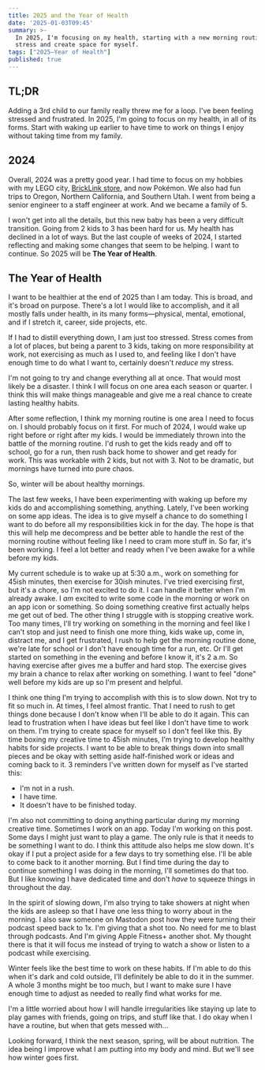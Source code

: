 ```yaml
---
title: 2025 and the Year of Health
date: '2025-01-03T09:45'
summary: >-
  In 2025, I'm focusing on my health, starting with a new morning routine to reduce
  stress and create space for myself.
tags: ["2025—Year of Health"]
published: true
---
```

## TL;DR

Adding a 3rd child to our family really threw me for a loop. I've been feeling stressed and frustrated. In 2025, I'm going to focus on my health, in all of its forms. Start with waking up earlier to have time to work on things I enjoy without taking time from my family.

## 2024

Overall, 2024 was a pretty good year. I had time to focus on my hobbies with my LEGO city, [BrickLink store](https://store.bricklink.com/samwarnick#/shop), and now Pokémon. We also had fun trips to Oregon, Northern California, and Southern Utah. I went from being a senior engineer to a staff engineer at work. And we became a family of 5.

I won't get into all the details, but this new baby has been a very difficult transition. Going from 2 kids to 3 has been hard for us. My health has declined in a lot of ways. But the last couple of weeks of 2024, I started reflecting and making some changes that seem to be helping. I want to continue. So 2025 will be **The Year of Health**.

## The Year of Health

I want to be healthier at the end of 2025 than I am today. This is broad, and it's broad on purpose. There's a lot I would like to accomplish, and it all mostly falls under health, in its many forms—physical, mental, emotional, and if I stretch it, career, side projects, etc.

If I had to distill everything down, I am just too stressed. Stress comes from a lot of places, but being a parent to 3 kids, taking on more responsibility at work, not exercising as much as I used to, and feeling like I don't have enough time to do what I want to, certainly doesn't _reduce_ my stress.

I'm not going to try and change everything all at once. That would most likely be a disaster. I think I will focus on one area each season or quarter. I think this will make things manageable and give me a real chance to create lasting healthy habits.

After some reflection, I think my morning routine is one area I need to focus on. I should probably focus on it first. For much of 2024, I would wake up right before or right after my kids. I would be immediately thrown into the battle of the morning routine. I'd rush to get the kids ready and off to school, go for a run, then rush back home to shower and get ready for work. This was workable with 2 kids, but not with 3. Not to be dramatic, but mornings have turned into pure chaos.

So, winter will be about healthy mornings.

The last few weeks, I have been experimenting with waking up before my kids do and accomplishing something, anything. Lately, I've been working on some app ideas. The idea is to give myself a chance to do something I want to do before all my responsibilities kick in for the day. The hope is that this will help me decompress and be better able to handle the rest of the morning routine without feeling like I need to cram more stuff in. So far, it's been working. I feel a lot better and ready when I've been awake for a while before my kids.

My current schedule is to wake up at 5:30 a.m., work on something for 45ish minutes, then exercise for 30ish minutes. I've tried exercising first, but it's a chore, so I'm not excited to do it. I can handle it better when I'm already awake. I _am_ excited to write some code in the morning or work on an app icon or something. So doing something creative first actually helps me get out of bed. The other thing I struggle with is stopping creative work. Too many times, I'll try working on something in the morning and feel like I can't stop and just need to finish one more thing, kids wake up, come in, distract me, and I get frustrated, I rush to help get the morning routine done, we're late for school or I don't have enough time for a run, etc. Or I'll get started on something in the evening and before I know it, it's 2 a.m. So having exercise after gives me a buffer and hard stop. The exercise gives my brain a chance to relax after working on something. I want to feel "done" well before my kids are up so I'm present and helpful.

I think one thing I'm trying to accomplish with this is to slow down. Not try to fit so much in. At times, I feel almost frantic. That I need to rush to get things done because I don't know when I'll be able to do it again. This can lead to frustration when I have ideas but feel like I don't have time to work on them. I'm trying to create space for myself so I don't feel like this. By time boxing my creative time to 45ish minutes, I'm trying to develop healthy habits for side projects. I want to be able to break things down into small pieces and be okay with setting aside half-finished work or ideas and coming back to it. 3 reminders I've written down for myself as I've started this:

- I'm not in a rush.
- I have time.
- It doesn't have to be finished today.

I'm also not committing to doing anything particular during my morning creative time. Sometimes I work on an app. Today I'm working on this post. Some days I might just want to play a game. The only rule is that it needs to be something I want to do. I think this attitude also helps me slow down. It's okay if I put a project aside for a few days to try something else. I'll be able to come back to it another morning. But I find time during the day to continue something I was doing in the morning, I'll sometimes do that too. But I like knowing I have dedicated time and don't _have_ to squeeze things in throughout the day.

In the spirit of slowing down, I'm also trying to take showers at night when the kids are asleep so that I have one less thing to worry about in the morning. I also saw someone on Mastodon post how they were turning their podcast speed back to 1x. I'm giving that a shot too. No need for me to blast through podcasts. And I'm giving Apple Fitness+ another shot. My thought there is that it will focus me instead of trying to watch a show or listen to a podcast while exercising.

Winter feels like the best time to work on these habits. If I'm able to do this when it's dark and cold outside, I'll definitely be able to do it in the summer. A whole 3 months might be too much, but I want to make sure I have enough time to adjust as needed to really find what works for me.

I'm a little worried about how I will handle irregularities like staying up late to play games with friends, going on trips, and stuff like that. I do okay when I have a routine, but when that gets messed with...

Looking forward, I think the next season, spring, will be about nutrition. The idea being I improve what I am putting into my body and mind. But we'll see how winter goes first.
